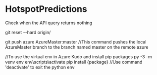 # HotspotPredictions



Check when the API query returns nothing 

git reset --hard origin/<branch name>

git push azure AzureMaster:master //This command pushes the local AzureMaster branch to the branch named master on the remote azure



//To use the virtual env in Azure Kudo and install pip packages
py -3 -m venv env
env\scripts\activate
pip install {package}
//Use command 'deactivate' to exit the python env
